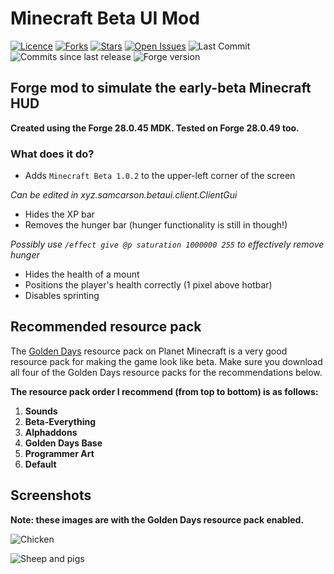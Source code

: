 # Minecraft Beta UI Mod
[![Licence](https://img.shields.io/github/license/samcarsonx/beta-ui)](https://github.com/samcarsonx/beta-ui/blob/master/LICENSE.txt)
[![Forks](https://img.shields.io/github/forks/samcarsonx/beta-ui)](https://github.com/samcarsonx/beta-ui/fork)
[![Stars](https://img.shields.io/github/stars/samcarsonx/beta-ui)](https://github.com/samcarsonx/beta-ui/stargazers)
[![Open Issues](https://img.shields.io/github/issues/samcarsonx/beta-ui)](https://github.com/samcarsonx/beta-ui/issues)
![Last Commit](https://img.shields.io/github/last-commit/samcarsonx/beta-ui)
![Commits since last release](https://img.shields.io/github/commits-since/samcarsonx/beta-ui/latest)
![Forge version](https://img.shields.io/badge/forge-28.0.45-brightgreen)
 
 
## Forge mod to simulate the early-beta Minecraft HUD
**Created using the Forge 28.0.45 MDK. Tested on Forge 28.0.49 too.**

### What does it do?
- Adds `Minecraft Beta 1.0.2` to the upper-left corner of the screen

*Can be edited in xyz.samcarson.betaui.client.ClientGui*
- Hides the XP bar
- Removes the hunger bar (hunger functionality is still in though!)

*Possibly use `/effect give @p saturation 1000000 255` to effectively remove hunger*
- Hides the health of a mount
- Positions the player's health correctly (1 pixel above hotbar)
- Disables sprinting


## Recommended resource pack
The [Golden Days](https://www.planetminecraft.com/texture_pack/1-13-2-golden-days-beta-reversion-for-modern-minecraft/) resource pack on Planet Minecraft is a very good resource pack for making the game look like beta. Make sure you download all four of the Golden Days resource packs for the recommendations below.

**The resource pack order I recommend (from top to bottom) is as follows:**
 1) **Sounds**
 2) **Beta-Everything**
 3) **Alphaddons**
 4) **Golden Days Base**
 5) **Programmer Art**
 6) **Default**

## Screenshots
**Note: these images are with the Golden Days resource pack enabled.**

![Chicken](https://i.imgur.com/LHJvju6.png)

![Sheep and pigs](https://i.imgur.com/42wMMo2.png)
